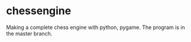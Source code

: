 # chessengine
Making a complete chess engine with python, pygame.
The program is in the master branch.
